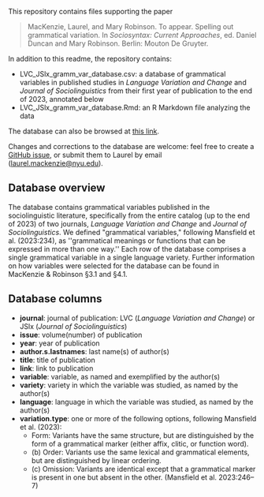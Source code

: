This repository contains files supporting the paper

> MacKenzie, Laurel, and Mary Robinson. To appear. Spelling out grammatical variation. In *Sociosyntax: Current Approaches*, 
ed. Daniel Duncan and Mary Robinson. Berlin: Mouton De Gruyter.

In addition to this readme, the repository contains:

- LVC_JSlx_gramm_var_database.csv: a database of grammatical variables in published studies in *Language Variation and Change* and 
*Journal of Sociolinguistics* from their first year of publication to the end of 2023, annotated below
- LVC_JSlx_gramm_var_database.Rmd: an R Markdown file analyzing the data

The database can also be browsed at [this link](https://docs.google.com/spreadsheets/d/1VzFpmDeR5bj1UBG5qSeEpZxatuUKQS8EJiTOrf8r-1Y/edit?usp=sharing).

Changes and corrections to the database are welcome: feel free to create a [GitHub issue](https://github.com/laurelmackenzie/grammatical-variation-metastudy/issues),
or submit them to Laurel by email ([laurel.mackenzie@nyu.edu](mailto:laurel.mackenzie@nyu.edu)).

## Database overview

The database contains grammatical variables published in the sociolinguistic literature, specifically from the entire catalog (up to the
end of 2023) of two journals, *Language Variation and Change* and 
*Journal of Sociolinguistics*. We defined "grammatical variables," following Mansfield et al. (2023:234), as
''grammatical meanings or functions that can be expressed in more than one way.'' Each row of the database comprises a single 
grammatical variable in a single language variety. Further information on how variables were selected for the database can be found 
in MacKenzie & Robinson  §3.1 and §4.1.

## Database columns

- **journal**: journal of publication: LVC (*Language Variation and Change*) or JSlx (*Journal of Sociolinguistics*)
- **issue**: volume(number) of publication
- **year**: year of publication
- **author.s.lastnames**: last name(s) of author(s)
- **title**: title of publication
- **link**: link to publication
- **variable**: variable, as named and exemplified by the author(s)
- **variety**: variety in which the variable was studied, as named by the author(s)
- **language**: language in which the variable was studied, as named by the author(s)
- **variation.type**: one or more of the following options, following Mansfield et al. (2023):
  - Form: Variants have the same structure, but are distinguished by the form of a grammatical marker (either affix, clitic, or function word).
  - (b) Order: Variants use the same lexical and grammatical elements, but are distinguished by linear ordering.
  - (c) Omission: Variants are identical except that a grammatical marker is present in one but absent in the other. (Mansfield et al. 2023:246–7)